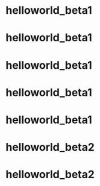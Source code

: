 # helloworld_beta1
# helloworld_beta1
# helloworld_beta1
# helloworld_beta1
# helloworld_beta1
# helloworld_beta2
# helloworld_beta2
